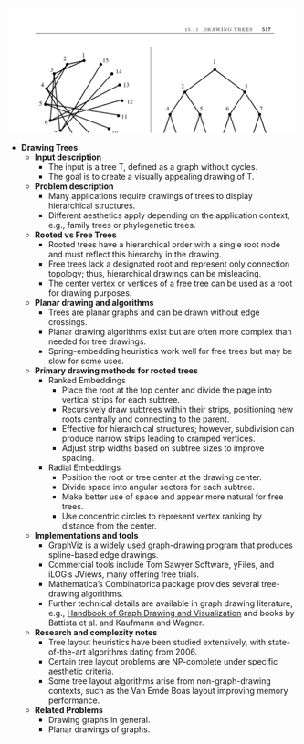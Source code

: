![ADM-ch15-graphs-tree-drawing](ADM-ch15-graphs-tree-drawing.best.png)

- **Drawing Trees**
  - **Input description**
    - The input is a tree T, defined as a graph without cycles.
    - The goal is to create a visually appealing drawing of T.
  - **Problem description**
    - Many applications require drawings of trees to display hierarchical structures.
    - Different aesthetics apply depending on the application context, e.g., family trees or phylogenetic trees.
  - **Rooted vs Free Trees**
    - Rooted trees have a hierarchical order with a single root node and must reflect this hierarchy in the drawing.
    - Free trees lack a designated root and represent only connection topology; thus, hierarchical drawings can be misleading.
    - The center vertex or vertices of a free tree can be used as a root for drawing purposes.
  - **Planar drawing and algorithms**
    - Trees are planar graphs and can be drawn without edge crossings.
    - Planar drawing algorithms exist but are often more complex than needed for tree drawings.
    - Spring-embedding heuristics work well for free trees but may be slow for some uses.
  - **Primary drawing methods for rooted trees**
    - Ranked Embeddings
      - Place the root at the top center and divide the page into vertical strips for each subtree.
      - Recursively draw subtrees within their strips, positioning new roots centrally and connecting to the parent.
      - Effective for hierarchical structures; however, subdivision can produce narrow strips leading to cramped vertices.
      - Adjust strip widths based on subtree sizes to improve spacing.
    - Radial Embeddings
      - Position the root or tree center at the drawing center.
      - Divide space into angular sectors for each subtree.
      - Make better use of space and appear more natural for free trees.
      - Use concentric circles to represent vertex ranking by distance from the center.
  - **Implementations and tools**
    - GraphViz is a widely used graph-drawing program that produces spline-based edge drawings.
    - Commercial tools include Tom Sawyer Software, yFiles, and iLOG’s JViews, many offering free trials.
    - Mathematica’s Combinatorica package provides several tree-drawing algorithms.
    - Further technical details are available in graph drawing literature, e.g., [Handbook of Graph Drawing and Visualization](https://graphdrawing.org) and books by Battista et al. and Kaufmann and Wagner.
  - **Research and complexity notes**
    - Tree layout heuristics have been studied extensively, with state-of-the-art algorithms dating from 2006.
    - Certain tree layout problems are NP-complete under specific aesthetic criteria.
    - Some tree layout algorithms arise from non-graph-drawing contexts, such as the Van Emde Boas layout improving memory performance.
  - **Related Problems**
    - Drawing graphs in general.
    - Planar drawings of graphs.
